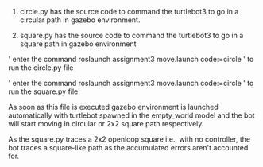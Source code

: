 1. circle.py has the source code to command the turtlebot3 to go in a circular path in gazebo environment.


2. square.py has the source code to command the turtlebot3 to go in a square path in gazebo environment

' enter the command roslaunch assignment3 move.launch code:=circle ' to run the circle.py file

' enter the command roslaunch assignment3 move.launch code:=circle ' to run the square.py file

As soon as this file is executed gazebo environment is launched automatically with turtlebot spawned in the empty_world model and the bot will start moving in circular or 2x2 square path respectively.

As the square.py traces a 2x2 openloop square i.e., with no controller, the bot traces a square-like path as the accumulated errors aren't accounted for.



